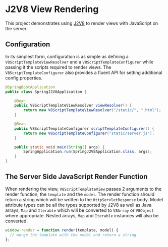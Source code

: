 # J2V8 View Rendering

This project demonstrates using [J2V8](https://github.com/eclipsesource/J2V8) to render views with JavaScript on the server.

## Configuration
In its simplest form, configuration is as simple as defining a `V8ScriptTemplateViewResolver` and a
`V8ScriptTemplateConfigurer` while passing it the scripts required to render views.  The `V8ScriptTemplateConfigurer`
also provides a fluent API for setting additional config properties.

```java
@SpringBootApplication
public class SpringJ2V8Application {

    @Bean
    public V8ScriptTemplateViewResolver viewResolver() {
        return new V8ScriptTemplateViewResolver("/static/", ".html");
    }

    @Bean
    public V8ScriptTemplateConfigurer scriptTemplateConfigurer() {
        return new V8ScriptTemplateConfigurer("static/server.js");
    }

    public static void main(String[] args) {
        SpringApplication.run(SpringJ2V8Application.class, args);
    }
}
```

## The Server Side JavaScript Render Function
When rendering the view, `V8ScriptTemplateView` passes 2 arguments to the render function, the `template` and the `model`.
The render function should return a string which will be written to the `HttpServletResponse` body.  Model attribute types
can be all the types supported by J2V8 as well as Java arrays, `Map` and `Iterable` which will be converted to `V8Array`
or `V8Object` where appropriate.  Nested arrays, `Map` and `Iterable` instances will also be converted.

```javascript
window.render = function render(template, model) {
  // merge the template with the model and return a string
};
```
